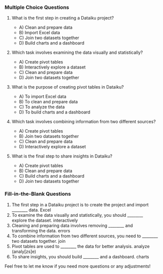 ### Multiple Choice Questions

1. What is the first step in creating a Dataiku project?
   - A) Clean and prepare data
   + B) Import Excel data
   - C) Join two datasets together
   - D) Build charts and a dashboard

2. Which task involves examining the data visually and statistically?
   - A) Create pivot tables
   + B) Interactively explore a dataset
   - C) Clean and prepare data
   - D) Join two datasets together

3. What is the purpose of creating pivot tables in Dataiku?
   - A) To import Excel data
   - B) To clean and prepare data
   + C) To analyze the data
   - D) To build charts and a dashboard

4. Which task involves combining information from two different sources?
   - A) Create pivot tables
   + B) Join two datasets together
   - C) Clean and prepare data
   - D) Interactively explore a dataset

5. What is the final step to share insights in Dataiku?
   - A) Create pivot tables
   - B) Clean and prepare data
   + C) Build charts and a dashboard
   - D) Join two datasets together

### Fill-in-the-Blank Questions

1. The first step in a Dataiku project is to create the project and import ________ data.  Excel
2. To examine the data visually and statistically, you should ________ explore the dataset.  interactively
3. Cleaning and preparing data involves removing ________ and transforming the data. errors
4. To combine information from two different sources, you need to ________ two datasets together. join
5. Pivot tables are used to ________ the data for better analysis. analyze (analy[zs]e)
6. To share insights, you should build ________ and a dashboard. charts

Feel free to let me know if you need more questions or any adjustments!
